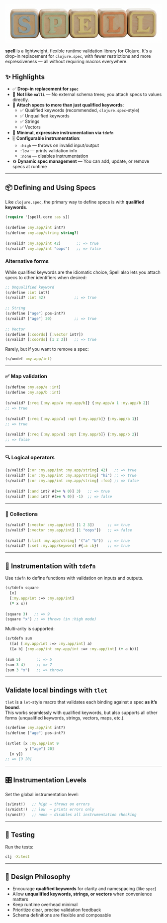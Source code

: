 ![spell-logo](./resources/images/spell-logo.png)

**spell** is a lightweight, flexible runtime validation library for Clojure. It's a drop-in replacement for `clojure.spec`, with fewer restrictions and more expressiveness — all without requiring macros everywhere.

## ✨ Highlights

- ✅ **Drop-in replacement for `spec`**
- 🚫 **Not like `malli`** — No external schema trees; you attach specs to values directly.
- 🔗 **Attach specs to more than just qualified keywords**:
  - ✅ Qualified keywords (recommended, `clojure.spec`-style)
  - ✅ Unqualified keywords
  - ✅ Strings
  - ✅ Vectors
- 🔧 **Minimal, expressive instrumentation via `tdefn`**
- 🎚️ **Configurable instrumentation**:
  - `:high` — throws on invalid input/output
  - `:low` — prints validation info
  - `:none` — disables instrumentation
- ♻️ **Dynamic spec management** — You can add, update, or remove specs at runtime

---

## 📦 Defining and Using Specs

Like `clojure.spec`, the primary way to define specs is with **qualified keywords**.  

```clojure
(require '[spell.core :as s])

(s/define :my.app/int int?)
(s/define :my.app/string string?)

(s/valid? :my.app/int 42)       ;; => true
(s/valid? :my.app/int "oops")   ;; => false
```

### Alternative forms

While qualified keywords are the idiomatic choice, Spell also lets you attach specs to other identifiers when desired:

```clojure
;; Unqualified keyword
(s/define :int int?)
(s/valid? :int 42)             ;; => true

;; String
(s/define ["age"] pos-int?)
(s/valid? ["age"] 20)          ;; => true

;; Vector
(s/define [:coords] [:vector int?])
(s/valid? [:coords] [1 2 3])   ;; => true
```

Rarely, but if you want to remove a spec:

```clojure
(s/undef :my.app/int)
```

---

### ✅ Map validation

```clojure
(s/define :my.app/a :int)
(s/define :my.app/b :int)

(s/valid? {:req [:my.app/a :my.app/b]} {:my.app/a 1 :my.app/b 2})
;; => true

(s/valid? {:req [:my.app/a] :opt [:my.app/b]} {:my.app/a 1})
;; => true

(s/valid? {:req [:my.app/a] :opt [:my.app/b]} {:my.app/b 2})
;; => false
```

---

### 🔍 Logical operators

```clojure
(s/valid? [:or :my.app/int :my.app/string] 42)   ;; => true
(s/valid? [:or :my.app/int :my.app/string] "hi") ;; => true
(s/valid? [:or :my.app/int :my.app/string] :foo) ;; => false

(s/valid? [:and int? #(>= % 0)] 3)   ;; => true
(s/valid? [:and int? #(>= % 0)] -1)  ;; => false
```

---

### 🧺 Collections

```clojure
(s/valid? [:vector :my.app/int] [1 2 3])      ;; => true
(s/valid? [:vector :my.app/int] [1 "oops"])   ;; => false

(s/valid? [:list :my.app/string] '("a" "b"))  ;; => true
(s/valid? [:set :my.app/keyword] #{:a :b})    ;; => true
```

---

## 🔁 Instrumentation with `tdefn`

Use `tdefn` to define functions with validation on inputs and outputs.

```clojure
(s/tdefn square
  [x]
  [:my.app/int :=> :my.app/int]
  (* x x))

(square 3)   ;; => 9
(square "x") ;; => throws (in :high mode)
```

Multi-arity is supported:

```clojure
(s/tdefn sum
  ([a] [:my.app/int :=> :my.app/int] a)
  ([a b] [:my.app/int :my.app/int :=> :my.app/int] (+ a b)))

(sum 5)       ;; => 5
(sum 3 4)     ;; => 7
(sum 3 "x")   ;; => throws
```

---

## Validate local bindings with `tlet`

`tlet` is a `let`-style macro that validates each binding against a spec **as it’s bound**.  
This works seamlessly with qualified keywords, but also supports all other forms (unqualified keywords, strings, vectors, maps, etc.).

```clojure
(s/define :my.app/int int?)
(s/define ["age"] pos-int?)

(s/tlet [x :my.app/int 9
         y ["age"] 20]
  [x y])
;; => [9 20]
```

---

## 🎛️ Instrumentation Levels

Set the global instrumentation level:

```clojure
(s/inst!)   ;; high — throws on errors
(s/midst!)  ;; low  — prints errors only
(s/unst!)   ;; none — disables all instrumentation checking
```

---

## 🧪 Testing

Run the tests:

```bash
clj -X:test
```

---

## 🧠 Design Philosophy

- Encourage **qualified keywords** for clarity and namespacing (like `spec`)
- Allow **unqualified keywords, strings, or vectors** when convenience matters
- Keep runtime overhead minimal
- Prioritize clear, precise validation feedback
- Schema definitions are flexible and composable
